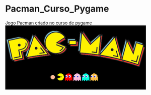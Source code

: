 # Pacman_Curso_Pygame
Jogo Pacman criado no curso de pygame
<br>
![Imagem pacman](https://github.com/joaotinti75/Pacman_Curso_Pygame/blob/main/pacman-logo-1.png)

